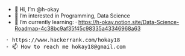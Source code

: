 - 👋 Hi, I’m @h-okay
- 👀 I’m interested in Programming, Data Science
- 🌱 I’m currently learning:
      · https://h-okay.notion.site/Data-Science-Roadmap-4c38bc9af35f45c98335a43346968a63  
 <pre>· https://www.hackerrank.com/hokay18
- 📫 How to reach me hokay18@gmail.com

<!---
h-okay/h-okay is a ✨ special ✨ repository because its `README.md` (this file) appears on your GitHub profile.
You can click the Preview link to take a look at your changes.
--->
